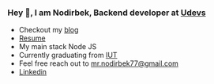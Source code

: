 ### Hey 👋, I am Nodirbek, Backend developer at [Udevs](https://udevs.io)

- Checkout my [blog](https://ergashevn.blogspot.com/)
- [Resume](https://gist.github.com/nodirshox/656f033dbdbe3bd8bebcb842e685dc49)
- My main stack Node JS
- Currently graduating from [IUT](https://inha.uz)
- Feel free reach out to mr.nodirbek77@gmail.com
- [Linkedin](https://www.linkedin.com/in/nodirshox/)
